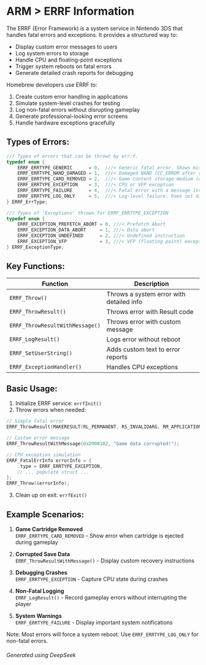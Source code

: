 # ARM > ERRF Information

The ERRF (Error Framework) is a system service in Nintendo 3DS that handles fatal errors and exceptions. It provides a structured way to:
- Display custom error messages to users
- Log system errors to storage
- Handle CPU and floating-point exceptions
- Trigger system reboots on fatal errors
- Generate detailed crash reports for debugging

Homebrew developers use ERRF to:
1. Create custom error handling in applications
2. Simulate system-level crashes for testing
3. Log non-fatal errors without disrupting gameplay
4. Generate professional-looking error screens
5. Handle hardware exceptions gracefully

## Types of Errors:

```c
/// Types of errors that can be thrown by err:f.
typedef enum {
    ERRF_ERRTYPE_GENERIC      = 0,  ///< Generic fatal error. Shows miscellaneous info, including the address of the caller
    ERRF_ERRTYPE_NAND_DAMAGED = 1,  ///< Damaged NAND (CC_ERROR after reading CSR)
    ERRF_ERRTYPE_CARD_REMOVED = 2,  ///< Game content storage medium (cartridge and/or SD card) ejected. Not logged
    ERRF_ERRTYPE_EXCEPTION    = 3,  ///< CPU or VFP exception
    ERRF_ERRTYPE_FAILURE      = 4,  ///< Fatal error with a message instead of the caller's address
    ERRF_ERRTYPE_LOG_ONLY     = 5,  ///< Log-level failure. Does not display the exception and does not force the system to reboot
} ERRF_ErrType;

/// Types of 'Exceptions' thrown for ERRF_ERRTYPE_EXCEPTION
typedef enum {
    ERRF_EXCEPTION_PREFETCH_ABORT = 0, ///< Prefetch Abort
    ERRF_EXCEPTION_DATA_ABORT     = 1, ///< Data abort
    ERRF_EXCEPTION_UNDEFINED      = 2, ///< Undefined instruction
    ERRF_EXCEPTION_VFP            = 3, ///< VFP (floating point) exception.
} ERRF_ExceptionType;
```

## Key Functions:

| Function | Description |
|----------|-------------|
| `ERRF_Throw()` | Throws a system error with detailed info |
| `ERRF_ThrowResult()` | Throws error with Result code |
| `ERRF_ThrowResultWithMessage()` | Throws error with custom message |
| `ERRF_LogResult()` | Logs error without reboot |
| `ERRF_SetUserString()` | Adds custom text to error reports |
| `ERRF_ExceptionHandler()` | Handles CPU exceptions |

## Basic Usage:

1. Initialize ERRF service: `errfInit()`
2. Throw errors when needed:
```c
// Simple fatal error
ERRF_ThrowResult(MAKERESULT(RL_PERMANENT, RS_INVALIDARG, RM_APPLICATION, 1));

// Custom error message
ERRF_ThrowResultWithMessage(0xD900182, "Game data corrupted!");

// CPU exception simulation
ERRF_FatalErrInfo errorInfo = {
    .type = ERRF_ERRTYPE_EXCEPTION,
    // ... populate struct ...
};
ERRF_Throw(&errorInfo);
```

3. Clean up on exit: `errfExit()`

## Example Scenarios:

1. **Game Cartridge Removed**  
   `ERRF_ERRTYPE_CARD_REMOVED` - Show error when cartridge is ejected during gameplay

2. **Corrupted Save Data**  
   `ERRF_ThrowResultWithMessage()` - Display custom recovery instructions

3. **Debugging Crashes**  
   `ERRF_ERRTYPE_EXCEPTION` - Capture CPU state during crashes

4. **Non-Fatal Logging**  
   `ERRF_LogResult()` - Record gameplay errors without interrupting the player

5. **System Warnings**  
   `ERRF_ERRTYPE_FAILURE` - Display important system notifications

Note: Most errors will force a system reboot. Use `ERRF_ERRTYPE_LOG_ONLY` for non-fatal errors.

<h6>Generated using DeepSeek